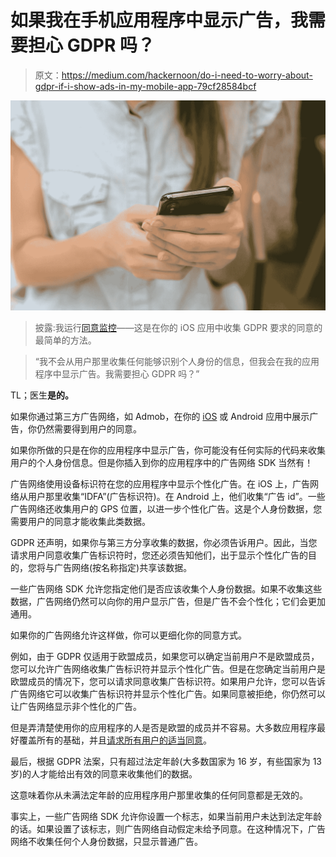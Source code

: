 # 如果我在手机应用程序中显示广告，我需要担心 GDPR 吗？

> 原文：<https://medium.com/hackernoon/do-i-need-to-worry-about-gdpr-if-i-show-ads-in-my-mobile-app-79cf28584bcf>

![](img/252bcc743c9464aaccec8815c92af4b7.png)

> 披露:我运行[同意监控](https://consentmonitor.com)——这是在你的 iOS 应用中收集 GDPR 要求的同意的最简单的方法。

> “我不会从用户那里收集任何能够识别个人身份的信息，但我会在我的应用程序中显示广告。我需要担心 GDPR 吗？”

TL；医生**是的。**

如果你通过第三方广告网络，如 Admob，在你的 [iOS](https://hackernoon.com/tagged/ios) 或 Android 应用中展示广告，你仍然需要得到用户的同意。

如果你所做的只是在你的应用程序中显示广告，你可能没有任何实际的代码来收集用户的个人身份信息。但是你插入到你的应用程序中的广告网络 SDK 当然有！

广告网络使用设备标识符在您的应用程序中显示个性化广告。在 iOS 上，广告网络从用户那里收集“IDFA”(广告标识符)。在 Android 上，他们收集“广告 id”。一些广告网络还收集用户的 GPS 位置，以进一步个性化广告。这是个人身份数据，您需要用户的同意才能收集此类数据。

GDPR 还声明，如果你与第三方分享收集的数据，你必须告诉用户。因此，当您请求用户同意收集广告标识符时，您还必须告知他们，出于显示个性化广告的目的，您将与广告网络(按名称指定)共享该数据。

一些广告网络 SDK 允许您指定他们是否应该收集个人身份数据。如果不收集这些数据，广告网络仍然可以向你的用户显示广告，但是广告不会个性化；它们会更加通用。

如果你的广告网络允许这样做，你可以更细化你的同意方式。

例如，由于 GDPR 仅适用于欧盟成员，如果您可以确定当前用户不是欧盟成员，您可以允许广告网络收集广告标识符并显示个性化广告。但是在您确定当前用户是欧盟成员的情况下，您可以请求同意收集广告标识符。如果用户允许，您可以告诉广告网络它可以收集广告标识符并显示个性化广告。如果同意被拒绝，你仍然可以让广告网络显示非个性化的广告。

但是弄清楚使用你的应用程序的人是否是欧盟的成员并不容易。大多数应用程序最好覆盖所有的基础，并且[请求所有用户的适当同意](https://consentmonitor.com/)。

最后，根据 GDPR 法案，只有超过法定年龄(大多数国家为 16 岁，有些国家为 13 岁)的人才能给出有效的同意来收集他们的数据。

这意味着你从未满法定年龄的应用程序用户那里收集的任何同意都是无效的。

事实上，一些广告网络 SDK 允许你设置一个标志，如果当前用户未达到法定年龄的话。如果设置了该标志，则广告网络自动假定未给予同意。在这种情况下，广告网络不收集任何个人身份数据，只显示普通广告。